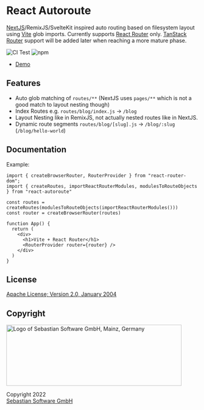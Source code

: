 # React Autoroute

[NextJS](https://nextjs.org/docs/routing/introduction)/RemixJS/SvelteKit inspired auto routing based on filesystem layout using [Vite](https://vitejs.dev) glob imports. Currently supports [React Router](https://reactrouter.com/en/main) only. [TanStack Router](https://tanstack.com/router/v1) support will be added later when reaching a more mature phase.

![CI Test](https://github.com/sebastian-software/react-autoroute/actions/workflows/test.yml/badge.svg)
![npm](https://img.shields.io/npm/v/react-autoroute)

- [Demo](https://sebastian-software.github.io/react-autoroute/index.html)

## Features

- Auto glob matching of `routes/**` (NextJS uses `pages/**` which is not a good match to layout nesting though)
- Index Routes e.g. `routes/blog/index.js` → `/blog`
- Layout Nesting like in RemixJS, not actually nested routes like in NextJS.
- Dynamic route segments `routes/blog/[slug].js` → `/blog/:slug` (`/blog/hello-world`)

## Documentation

Example:

```tsx
import { createBrowserRouter, RouterProvider } from "react-router-dom";
import { createRoutes, importReactRouterModules, modulesToRouteObjects } from "react-autoroute"

const routes = createRoutes(modulesToRouteObjects(importReactRouterModules()))
const router = createBrowserRouter(routes)

function App() {
  return (
    <div>
      <h1>Vite + React Router</h1>
      <RouterProvider router={router} />
    </div>
  )
}
```


## License

[Apache License; Version 2.0, January 2004](http://www.apache.org/licenses/LICENSE-2.0)

## Copyright

<img src="https://cdn.rawgit.com/sebastian-software/sebastian-software-brand/0d4ec9d6/sebastiansoftware-en.svg" alt="Logo of Sebastian Software GmbH, Mainz, Germany" width="460" height="160"/>

Copyright 2022<br/>[Sebastian Software GmbH](http://www.sebastian-software.de)
